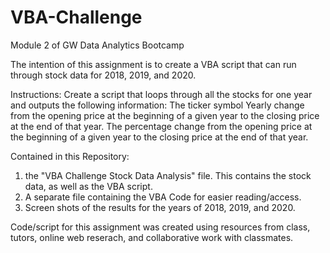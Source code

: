 # VBA-Challenge
Module 2 of GW Data Analytics Bootcamp

The intention of this assignment is to create a VBA script that can run through stock data for 2018, 2019, and 2020. 
    
Instructions:
Create a script that loops through all the stocks for one year and outputs the following information:
The ticker symbol
Yearly change from the opening price at the beginning of a given year to the closing price at the end of that year.
The percentage change from the opening price at the beginning of a given year to the closing price at the end of that year.

Contained in this Repository:
1) the "VBA Challenge Stock Data Analysis" file. This contains the stock data, as well as the VBA script.
2) A separate file containing the VBA Code for easier reading/access.
3) Screen shots of the results for the years of 2018, 2019, and 2020.

Code/script for this assignment was created using resources from class, tutors, online web reserach, and collaborative work with classmates. 
